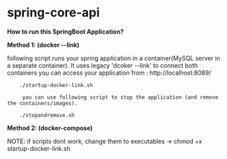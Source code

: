 # spring-core-api

**How to run this SpringBoot Application?**

**Method 1: (docker --link)**
    
following script runs your spring application in a container(MySQL server in a separate container).
        It uses legacy 'dcoker --link' to connect both containers
        you can access your application from : http://localhost:8089/  
   
        ./startup-docker-link.sh 

         you can use following script to stop the application (and remove the containers/images).
 
        ./stopandremove.sh


**Method 2: (docker-compose)**



NOTE: if scripts dont work, change them to executables -> chmod +x startup-docker-link.sh


